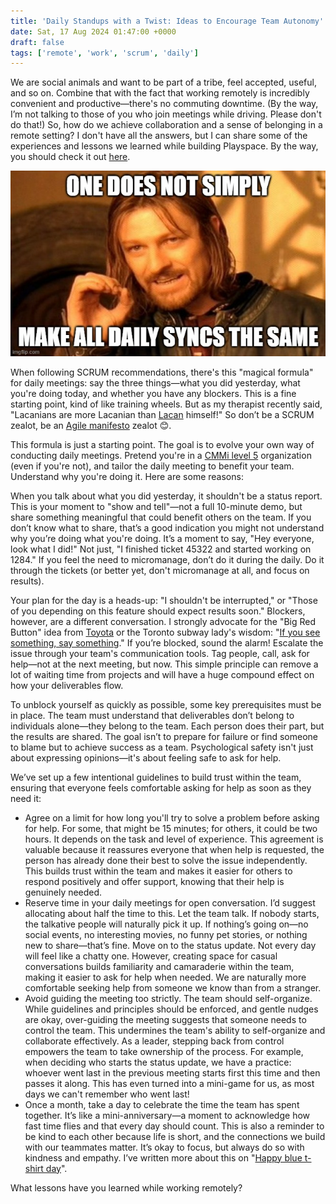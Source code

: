 ```yaml
---
title: 'Daily Standups with a Twist: Ideas to Encourage Team Autonomy'
date: Sat, 17 Aug 2024 01:47:00 +0000
draft: false
tags: ['remote', 'work', 'scrum', 'daily']
---
```


We are social animals and want to be part of a tribe, feel accepted, useful, and so on. Combine that with the fact that working remotely is incredibly convenient and productive—there's no commuting downtime. (By the way, I’m not talking to those of you who join meetings while driving. Please don't do that!) So, how do we achieve collaboration and a sense of belonging in a remote setting? I don't have all the answers, but I can share some of the experiences and lessons we learned while building Playspace. By the way, you should check it out [here](https://www.playspace.health/).

![One does not simply make all daily syncs the same](/images/2024/daily-standups-with-a-twist-ideas-to-encourage-team-autonomy.jpg) 

When following SCRUM recommendations, there's this "magical formula" for daily meetings: say the three things—what you did yesterday, what you're doing today, and whether you have any blockers. This is a fine starting point, kind of like training wheels. But as my therapist recently said, "Lacanians are more Lacanian than [Lacan](https://en.wikipedia.org/wiki/Lacanianism) himself!" So don’t be a SCRUM zealot, be an [Agile manifesto](https://agilemanifesto.org/) zealot 😊. 

This formula is just a starting point. The goal is to evolve your own way of conducting daily meetings. Pretend you're in a [CMMi level 5](https://en.wikipedia.org/wiki/Capability_Maturity_Model_Integration) organization (even if you're not), and tailor the daily meeting to benefit your team. Understand why you're doing it. Here are some reasons:

When you talk about what you did yesterday, it shouldn't be a status report. This is your moment to "show and tell"—not a full 10-minute demo, but share something meaningful that could benefit others on the team. If you don’t know what to share, that’s a good indication you might not understand why you’re doing what you're doing. It’s a moment to say, "Hey everyone, look what I did!" Not just, "I finished ticket 45322 and started working on 1284." If you feel the need to micromanage, don’t do it during the daily. Do it through the tickets (or better yet, don't micromanage at all, and focus on results).

Your plan for the day is a heads-up: "I shouldn't be interrupted," or "Those of you depending on this feature should expect results soon." Blockers, however, are a different conversation. I strongly advocate for the "Big Red Button" idea from [Toyota](https://en.wikipedia.org/wiki/Autonomation) or the Toronto subway lady's wisdom: "[If you see something, say something](https://www.youtube.com/shorts/Mar8csbRgkg)." If you’re blocked, sound the alarm! Escalate the issue through your team's communication tools. Tag people, call, ask for help—not at the next meeting, but now. This simple principle can remove a lot of waiting time from projects and will have a huge compound effect on how your deliverables flow.

To unblock yourself as quickly as possible, some key prerequisites must be in place. The team must understand that deliverables don’t belong to individuals alone—they belong to the team. Each person does their part, but the results are shared. The goal isn’t to prepare for failure or find someone to blame but to achieve success as a team. Psychological safety isn't just about expressing opinions—it's about feeling safe to ask for help.

We’ve set up a few intentional guidelines to build trust within the team, ensuring that everyone feels comfortable asking for help as soon as they need it:

- Agree on a limit for how long you'll try to solve a problem before asking for help. For some, that might be 15 minutes; for others, it could be two hours. It depends on the task and level of experience. This agreement is valuable because it reassures everyone that when help is requested, the person has already done their best to solve the issue independently. This builds trust within the team and makes it easier for others to respond positively and offer support, knowing that their help is genuinely needed.
- Reserve time in your daily meetings for open conversation. I’d suggest allocating about half the time to this. Let the team talk. If nobody starts, the talkative people will naturally pick it up. If nothing’s going on—no social events, no interesting movies, no funny pet stories, or nothing new to share—that’s fine. Move on to the status update. Not every day will feel like a chatty one. However, creating space for casual conversations builds familiarity and camaraderie within the team, making it easier to ask for help when needed. We are naturally more comfortable seeking help from someone we know than from a stranger.
- Avoid guiding the meeting too strictly. The team should self-organize. While guidelines and principles should be enforced, and gentle nudges are okay, over-guiding the meeting suggests that someone needs to control the team. This undermines the team's ability to self-organize and collaborate effectively. As a leader, stepping back from control empowers the team to take ownership of the process. For example, when deciding who starts the status update, we have a practice: whoever went last in the previous meeting starts first this time and then passes it along. This has even turned into a mini-game for us, as most days we can't remember who went last!
- Once a month, take a day to celebrate the time the team has spent together. It’s like a mini-anniversary—a moment to acknowledge how fast time flies and that every day should count. This is also a reminder to be kind to each other because life is short, and the connections we build with our teammates matter. It’s okay to focus, but always do so with kindness and empathy. I’ve written more about this on "[Happy blue t-shirt day](https://hamiltonlima.com/posts/happy-blue-tshirt-day/)".

What lessons have you learned while working remotely?
